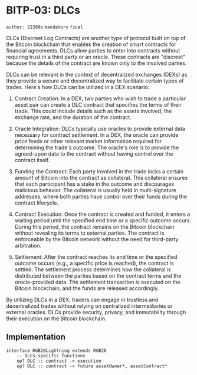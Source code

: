 # BITP-03: DLCs

`author: 22388o` `mandatory` `final`

DLCs (Discreet Log Contracts) are another type of protocol built on top of the Bitcoin blockchain that enables the creation of smart contracts for financial agreements. DLCs allow parties to enter into contracts without requiring trust in a third party or an oracle. These contracts are "discreet" because the details of the contract are known only to the involved parties.

DLCs can be relevant in the context of decentralized exchanges (DEXs) as they provide a secure and decentralized way to facilitate certain types of trades. Here's how DLCs can be utilized in a DEX scenario:

1. Contract Creation: In a DEX, two parties who wish to trade a particular asset pair can create a DLC contract that specifies the terms of their trade. This could include details such as the assets involved, the exchange rate, and the duration of the contract.

2. Oracle Integration: DLCs typically use oracles to provide external data necessary for contract settlement. In a DEX, the oracle can provide price feeds or other relevant market information required for determining the trade's outcome. The oracle's role is to provide the agreed-upon data to the contract without having control over the contract itself.

3. Funding the Contract: Each party involved in the trade locks a certain amount of Bitcoin into the contract as collateral. This collateral ensures that each participant has a stake in the outcome and discourages malicious behavior. The collateral is usually held in multi-signature addresses, where both parties have control over their funds during the contract lifecycle.

4. Contract Execution: Once the contract is created and funded, it enters a waiting period until the specified end time or a specific outcome occurs. During this period, the contract remains on the Bitcoin blockchain without revealing its terms to external parties. The contract is enforceable by the Bitcoin network without the need for third-party arbitration.

5. Settlement: After the contract reaches its end time or the specified outcome occurs (e.g., a specific price is reached), the contract is settled. The settlement process determines how the collateral is distributed between the parties based on the contract terms and the oracle-provided data. The settlement transaction is executed on the Bitcoin blockchain, and the funds are released accordingly.

By utilizing DLCs in a DEX, traders can engage in trustless and decentralized trades without relying on centralized intermediaries or external oracles. DLCs provide security, privacy, and immutability through their execution on the Bitcoin blockchain.

## Implementation

```phyton
interface RGB20Lightning extends RGB20
    -- DLCs-specific functions
    op? DLC :: contract -> execution
    op? DLC :: contract -> future assetOwner*, assetContract*
